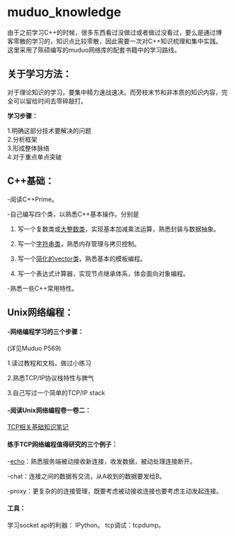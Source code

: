 # muduo_knowledge

  由于之前学习C++的时候，很多东西看过没做过或者做过没看过，要么是通过博客零散的学习的，知识点比较零散，因此需要一次对C++知识梳理和集中实践。这里采用了陈硕编写的muduo网络库的配套书籍中的学习路线。

## 关于学习方法：

对于理论知识的学习，要集中精力速战速决。而旁枝末节和非本质的知识内容，完全可以留给时间去零碎敲打。

**学习步骤：**

1.明确这部分技术要解决的问题  
2.分析框架  
3.形成整体脉络  
4.对于重点单点突破    



## C++基础：

-阅读C++Prime。

-自己编写四个类，以熟悉C++基本操作。分别是

1. 写一个复数类或[大整数类](cppBase/BigNumber_Class.md)，实现基本加减乘法运算，熟悉封装与数据抽象。

2. 写一个[字符串类](cppBase/SimpleString.md)，熟悉内存管理与拷贝控制。
3. 写一个[简化的vector<T>类](cppBase/SimpleVector.md)，熟悉基本的模板编程。
4. 写一个表达式计算器，实现节点继承体系，体会面向对象编程。

-熟悉一些C++常用特性。



## Unix网络编程：

#### -网络编程学习的三个步骤：

(详见Muduo P569)

1.读过教程和文档，做过小练习 

2.熟悉TCP/IP协议栈特性与脾气    

3.自己写过一个简单的TCP/IP stack    





#### -阅读Unix网络编程卷一卷二：

[TCP相关基础知识笔记](Unix_learn_note/TCP_base_knowledge.md)



#### 练手TCP网络编程值得研究的三个例子：

-[echo](Unix_learn_note/Echo.md)：熟悉服务端被动接收新连接，收发数据，被动处理连接断开。  

-chat：连接之间的数据有交流，从A收到的数据要发给B。  

-proxy：更复杂的的连接管理，既要考虑被动接收连接也要考虑主动发起连接。  



#### 工具：

学习socket api的利器： IPython。
tcp调试：tcpdump。

